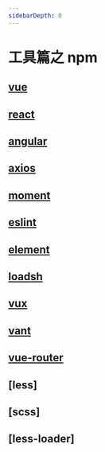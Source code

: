 ```yaml
---
sidebarDepth: 0
---
```


# 工具篇之 npm

## [vue](https://github.com/vuejs/vue)

## [react]()

## [angular]()

## [axios](https://github.com/axios/axios)

## [moment](https://github.com/moment/moment)

## [eslint]()

## [element](https://github.com/ElemeFE/element)

## [loadsh]()

## [vux]()

## [vant]()

## [vue-router]()

## [less]

## [scss]

## [less-loader]
